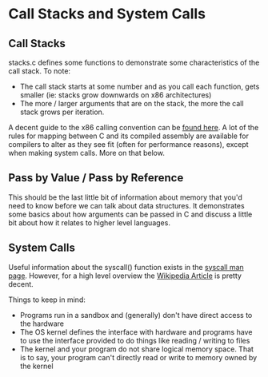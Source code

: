 # Call Stacks and System Calls

## Call Stacks
stacks.c defines some functions to demonstrate some characteristics of the call stack. To note:
- The call stack starts at some number and as you call each function, gets smaller (ie: stacks grow downwards on x86 architectures)
- The more / larger arguments that are on the stack, the more the call stack grows per iteration.

A decent guide to the x86 calling convention can be [found here](http://duartes.org/gustavo/blog/post/journey-to-the-stack/). A lot of the rules for mapping between C and its compiled assembly are available for compilers to alter as they see fit (often for performance reasons), except when making system calls. More on that below.

## Pass by Value / Pass by Reference
This should be the last little bit of information about memory that you'd need to know before we can talk about data structures. It demonstrates some basics about how arguments can be passed in C and discuss a little bit about how it relates to higher level languages.

## System Calls
Useful information about the syscall() function exists in the [syscall man page](http://man7.org/linux/man-pages/man2/syscall.2.html). However, for a high level overview the [Wikipedia Article](http://en.wikipedia.org/wiki/System_call) is pretty decent.

Things to keep in mind:
- Programs run in a sandbox and (generally) don't have direct access to the hardware
- The OS kernel defines the interface with hardware and programs have to use the interface provided to do things like reading / writing to files
- The kernel and your program do not share logical memory space. That is to say, your program can't directly read or write to memory owned by the kernel
